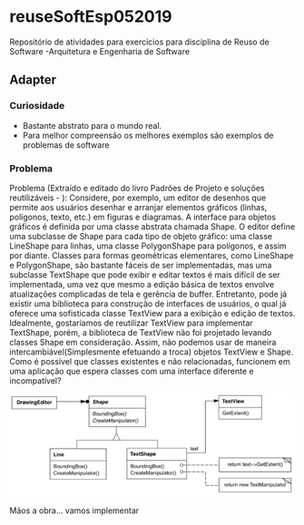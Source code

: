 # reuseSoftEsp052019
Repositório de atividades para exercícios para disciplina de Reuso de Software -Arquitetura e Engenharia de Software

## Adapter

### Curiosidade
- Bastante abstrato para o mundo real.
- Para melhor compreensão os melhores exemplos são exemplos de problemas de software

### Problema
Problema (Extraído e editado do livro Padrões de Projeto e soluções reutilizáveis - ): 
Considere, por exemplo, um editor de desenhos que permite aos usuários desenhar e arranjar elementos gráficos (linhas, polígonos, texto, etc.) em figuras e diagramas. A interface para objetos gráficos é definida por uma classe abstrata chamada Shape. O editor define uma subclasse de Shape para cada tipo de objeto gráfico: uma classe LineShape para linhas, uma classe PolygonShape para polígonos, e assim por diante. Classes para formas geométricas elementares, como LineShape e PolygonShape, são bastante fáceis de ser implementadas, mas uma subclasse TextShape que pode exibir e editar textos é mais difícil de ser implementada, uma vez que mesmo a edição básica de textos envolve atualizações complicadas de tela e gerência de buffer. Entretanto, pode já existir uma biblioteca para construção de interfaces de usuários, o qual já oferece uma sofisticada classe TextView para a exibição e edição de textos. Idealmente, gostaríamos de reutilizar TextView para implementar TextShape, porém, a biblioteca de TextView não foi projetado levando classes Shape em consideração. Assim, não podemos usar de maneira intercambiável(Simplesmente efetuando a troca) objetos TextView e Shape. Como é possível que classes existentes e não relacionadas, funcionem em uma aplicação que espera classes com uma interface diferente e incompatível?

<img src="solucaoTextShapeTextView.png"/>

Mãos a obra... vamos implementar

